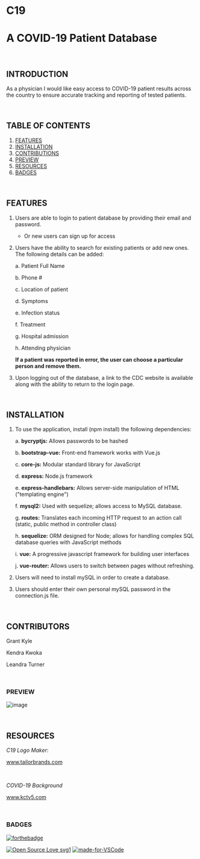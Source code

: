 
# C19 
# A COVID-19 Patient Database

<br>

## INTRODUCTION

As a physician I would like easy access to COVID-19 patient results across the country to ensure accurate tracking and reporting of tested patients.

<br>

## TABLE OF CONTENTS

1. [FEATURES](#features)
2. [INSTALLATION](#installation)
3. [CONTRIBUTIONS](#contributions)
4. [PREVIEW](#preview)
4. [RESOURCES](#resources)
5. [BADGES](#badges)

<br>


## FEATURES

1. Users are able to login to patient database by providing their email and password.
    * Or new users can sign up for access

2. Users have the ability to search for existing patients or add new ones.
   The following details can be added: 

    a. Patient Full Name

    b. Phone #

    c. Location of patient

    d. Symptoms

    e. Infection status

    f. Treatment

    g. Hospital admission

    h. Attending physician 

    **If a patient was reported in error, the user can choose a particular person and remove them.**


3. Upon logging out of the database, a link to the CDC website is available along with the ability to return to the login page.

<br>

## INSTALLATION

1. To use the application, install (npm install) the following dependencies:

    a. **bycryptjs:** Allows passwords to be hashed

    b.  **bootstrap-vue:** Front-end framework works with Vue.js

    c.  **core-js:** Modular standard library for JavaScript

    d.  **express:** Node.js framework
    
    e.  **express-handlebars:** Allows server-side manipulation of HTML ("templating engine")

    f. **mysql2:** Used with sequelize; allows access to MySQL database.

    g. **routes:** Translates each incoming HTTP request to an action call (static, public method in controller class)

    h.  **sequelize:** ORM designed for Node; allows for handling complex SQL database queries with JavaScript methods

    i.  **vue:** A progressive javascript framework for building user interfaces

    j. **vue-router:** Allows users to switch between pages without refreshing.

2. Users will need to install mySQL in order to create a database.

3. Users should enter their own personal mySQL password in the connection.js file. 

<br>

## CONTRIBUTORS

Grant Kyle

Kendra Kwoka

Leandra Turner

<br>

### PREVIEW

![image](../assets/preview.jpg)

<br>

## RESOURCES

*C19 Logo Maker*: 

www.tailorbrands.com

<br>

*COVID-19 Background*

www.kctv5.com

<br>

### BADGES


[![forthebadge](https://forthebadge.com/images/badges/check-it-out.svg)](https://fast-wildwood-12677.herokuapp.com/)

[![Open Source Love svg1](https://badges.frapsoft.com/os/v1/open-source.svg?v=103)](https://github.com/ellerbrock/open-source-badges/)
[![made-for-VSCode](https://img.shields.io/badge/Made%20for-VSCode-1f425f.svg)](https://code.visualstudio.com/)

